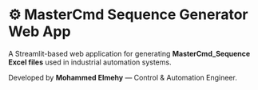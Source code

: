 # ⚙️ MasterCmd Sequence Generator Web App

A Streamlit-based web application for generating **MasterCmd\_Sequence Excel files**
used in industrial automation systems.

Developed by **Mohammed Elmehy** — Control \& Automation Engineer.



